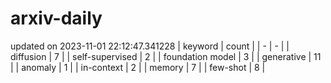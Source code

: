 # arxiv-daily
updated on 2023-11-01 22:12:47.341228
| keyword | count |
| - | - |
| diffusion | 7 |
| self-supervised | 2 |
| foundation model | 3 |
| generative | 11 |
| anomaly | 1 |
| in-context | 2 |
| memory | 7 |
| few-shot | 8 |
